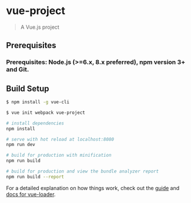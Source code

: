 # vue-project

> A Vue.js project


## Prerequisites
### Prerequisites: Node.js (>=6.x, 8.x preferred), npm version 3+ and Git.

## Build Setup

``` bash
$ npm install -g vue-cli

$ vue init webpack vue-project

# install dependencies
npm install

# serve with hot reload at localhost:8080
npm run dev

# build for production with minification
npm run build

# build for production and view the bundle analyzer report
npm run build --report
```

For a detailed explanation on how things work, check out the [guide](http://vuejs-templates.github.io/webpack/) and [docs for vue-loader](http://vuejs.github.io/vue-loader).
